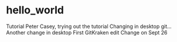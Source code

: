 # hello_world
Tutorial
Peter Casey, trying out the tutorial
   Changing in desktop git...
   Another change in desktop
First GitKraken edit
Change on Sept 26

